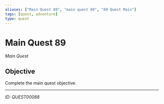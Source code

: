 ```yaml
---
aliases: ["Main Quest 89", "main quest 89", "89 Quest Main"]
tags: [quest, adventure]
type: quest
---
```


# Main Quest 89

*Main Quest*

## Objective
Complete the main quest objective.

---
*ID: QUEST00088*